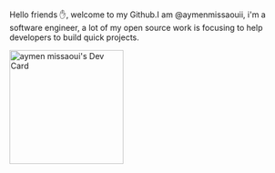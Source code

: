 Hello friends ✋, welcome to my Github.I am @aymenmissaouii, i'm a software engineer, a lot of my open source work is focusing to help developers to build quick projects.

<a href="https://app.daily.dev/Aymenmissaoui"><img src="https://api.daily.dev/devcards/99731628223640e09411060fced61712.png?r=a2e" width="200" alt="aymen missaoui's Dev Card"/></a>
